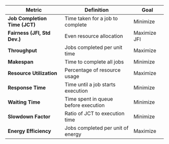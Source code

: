 
|Metric|Definition|Goal|
|---|---|---|
|**Job Completion Time (JCT)**|Time taken for a job to complete|Minimize|
|**Fairness (JFI, Std Dev.)**|Even resource allocation|Maximize JFI|
|**Throughput**|Jobs completed per unit time|Maximize|
|**Makespan**|Time to complete all jobs|Minimize|
|**Resource Utilization**|Percentage of resource usage|Maximize|
|**Response Time**|Time until a job starts execution|Minimize|
|**Waiting Time**|Time spent in queue before execution|Minimize|
|**Slowdown Factor**|Ratio of JCT to execution time|Minimize|
|**Energy Efficiency**|Jobs completed per unit of energy|Maximize|
